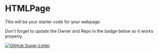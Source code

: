 # HTMLPage

This will be your starter code for your webpage.

Don't forget to update the Owner and Repo in the badge below so it works properly.

[![GitHub Super-Linter](https://github.com/SHH-ICS/html-page-1AnthonyB1/workflows/Lint%20Code%20Base/badge.svg)](https://github.com/marketplace/actions/super-linter)
